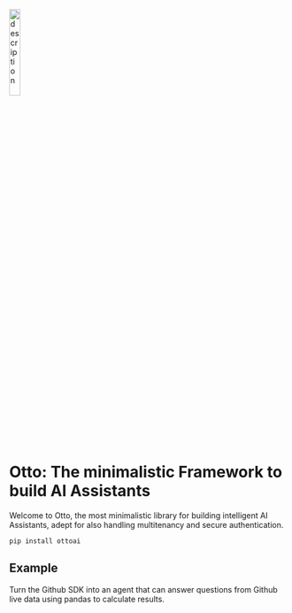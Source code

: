 <img src="https://github.com/mindsdb/otto/assets/5898506/c1205022-7f73-41cc-82ea-8075801bdbd4" alt="description" style="width: 20%;" />


# Otto: The minimalistic Framework to build AI Assistants 


Welcome to Otto, the most minimalistic library for building intelligent AI Assistants, adept for also handling multitenancy and secure authentication.

```
pip install ottoai
```


## Example

Turn the Github SDK into an agent that can answer questions from Github live data using pandas to calculate results.
